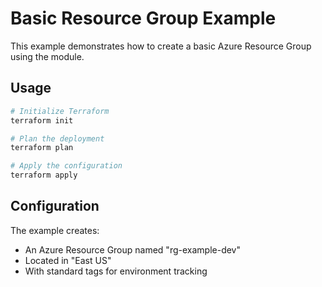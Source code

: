 # Basic Resource Group Example

This example demonstrates how to create a basic Azure Resource Group using the module.

## Usage

```bash
# Initialize Terraform
terraform init

# Plan the deployment
terraform plan

# Apply the configuration
terraform apply
```

## Configuration

The example creates:
- An Azure Resource Group named "rg-example-dev"
- Located in "East US"
- With standard tags for environment tracking
